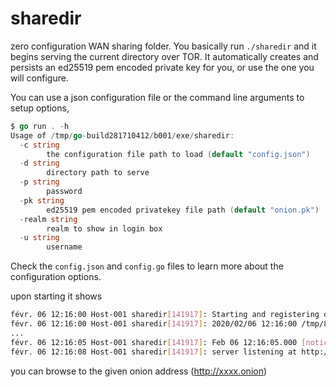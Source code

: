 # sharedir

zero configuration WAN sharing folder. You basically run `./sharedir` and it begins serving the current directory over TOR. It automatically creates and persists an ed25519 pem encoded private key for you, or use the one you will configure.

You can use a json configuration file or the command line arguments to setup options,

```go
$ go run . -h
Usage of /tmp/go-build281710412/b001/exe/sharedir:
  -c string
    	the configuration file path to load (default "config.json")
  -d string
    	directory path to serve
  -p string
    	password
  -pk string
    	ed25519 pem encoded privatekey file path (default "onion.pk")
  -realm string
    	realm to show in login box
  -u string
    	username
```

Check the `config.json` and `config.go` files to learn more about the configuration options.

upon starting it shows

```sh
févr. 06 12:16:00 Host-001 sharedir[141917]: Starting and registering onion service, please wait a couple of minutes...
févr. 06 12:16:00 Host-001 sharedir[141917]: 2020/02/06 12:16:00 /tmp/803903500/tor [--DataDirectory /tmp/619647320/data-dir-921963223 --CookieAuthentication 1 --DisableNetwork 1 --SocksPort auto -f /tmp/619647320/data-dir-921963223/torrc-586636362 --ControlPort auto --ControlPortWriteToFile /tmp/619647320/data-dir-921963223/control-port-873716001]
...
févr. 06 12:16:05 Host-001 sharedir[141917]: Feb 06 12:16:05.000 [notice] Bootstrapped 100% (done): Done
févr. 06 12:16:08 Host-001 sharedir[141917]: server listening at http://xxxx.onion
```

you can browse to the given onion address (http://xxxx.onion)
